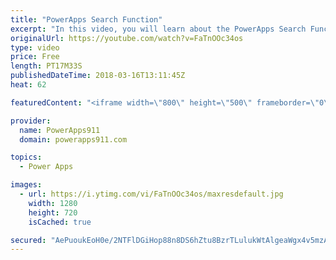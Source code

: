 ```yaml
---
title: "PowerApps Search Function"
excerpt: "In this video, you will learn about the PowerApps Search Function. We will cover how to build your own search box, why you get that blue CIRCLE (Delegation), SharePoint Look-Up Columns, and other things you need to know to keep building awesome apps.  PowerApps Delegation Overview https://docs.microsoft.com/en-us/powerapps/delegation-overview"
originalUrl: https://youtube.com/watch?v=FaTnOOc34os
type: video
price: Free
length: PT17M33S
publishedDateTime: 2018-03-16T13:11:45Z
heat: 62

featuredContent: "<iframe width=\"800\" height=\"500\" frameborder=\"0\" src=\"https://www.youtube.com/embed/FaTnOOc34os\" allow=\"accelerometer; autoplay; encrypted-media; gyroscope; picture-in-picture\" allowfullscreen></iframe>"

provider:
  name: PowerApps911
  domain: powerapps911.com

topics:
  - Power Apps

images:
  - url: https://i.ytimg.com/vi/FaTnOOc34os/maxresdefault.jpg
    width: 1280
    height: 720
    isCached: true

secured: "AePuoukEoH0e/2NTFlDGiHop88n8DS6hZtu8BzrTLulukWtAlgeaWgx4v5mzAxojGZQ9tcU2emSt+6gMFJPJN7kqzUmZssYlA2ybotrQqcXpvAxln2I7z8d36pHe/ClO0SoZ0AuMMmPBw3wnd8+3Kq3MaKG+H9FGfQ+3JR1zLbyjECp3+S/+dGKZ3cRghkz89k7diiC6fObhgIzYPrWOsHr2LPw7GeqdfKIAKlAa6AvbFvuHbJG2EJ6PrMcI3jwQD2HZF5pGUnOUbKGDA9RORRM+Phfz2o7ckYxQOAlutM02FOFuovclVGvkolf8u2sKTmWOD9vaODhcAbFEFx1crD9ddMb5EG/AW7Vf0xJ14mTBfOIpM1OMNZq3ScZ32FKrgWs/AuhQiUL1Px0+Nw0EEg==;0SXnkI7HDLpltT/ARSHrGg=="
---
```


